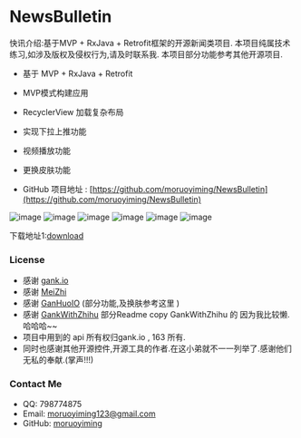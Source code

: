 # NewsBulletin
快讯介绍:基于MVP + RxJava + Retrofit框架的开源新闻类项目.
本项目纯属技术练习,如涉及版权及侵权行为,请及时联系我.
本项目部分功能参考其他开源项目.

* 基于 MVP + RxJava + Retrofit
* MVP模式构建应用
* RecyclerView 加载复杂布局
* 实现下拉上推功能
* 视频播放功能
* 更换皮肤功能

* GitHub 项目地址 : [https://github.com/moruoyiming/NewsBulletin](https://github.com/moruoyiming/NewsBulletin)

![image](https://github.com/moruoyiming/NewsBulletin/blob/master/pics/Screenshot_2017-01-24-14-55-48-516_com.mrym.newsb.png)  ![image](https://github.com/moruoyiming/NewsBulletin/blob/master/pics/Screenshot_2017-01-24-14-56-10-356_com.mrym.newsb.png)
![image](https://github.com/moruoyiming/NewsBulletin/blob/master/pics/Screenshot_2017-01-24-14-56-21-049_com.mrym.newsb.png)  ![image](https://github.com/moruoyiming/NewsBulletin/blob/master/pics/Screenshot_2017-01-24-14-56-53-260_com.mrym.newsb.png)
![image](https://github.com/moruoyiming/NewsBulletin/blob/master/pics/Screenshot_2017-01-24-14-56-39-663_com.mrym.newsb.png)  ![image](https://github.com/moruoyiming/NewsBulletin/blob/master/pics/Screenshot_2017-01-24-14-56-26-524_com.mrym.newsb.png)


下载地址1:[download](https://github.com/moruoyiming/NewsBulletin/blob/master/apps/app-release.apk?raw=true)


### License
* 感谢 [gank.io](http://gank.io/api)
* 感谢 [MeiZhi](https://github.com/drakeet/Meizhi)
* 感谢 [GanHuoIO](https://github.com/burgessjp/GanHuoIO) (部分功能,及换肤参考这里 )
* 感谢 [GankWithZhihu](https://github.com/Werb/GankWithZhihu) 部分Readme copy GankWithZhihu 的  因为我比较懒.哈哈哈~~
* 项目中用到的 api 所有权归gank.io , 163 所有.
* 同时也感谢其他开源控件,开源工具的作者.在这小弟就不一一列举了.感谢他们无私的奉献.(掌声!!!)

### Contact Me
* QQ: 798774875
* Email: moruoyiming123@gmail.com
* GitHub: [moruoyiming](https://github.com/moruoyiming)